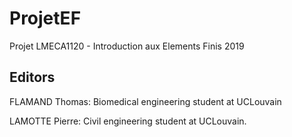 # ProjetEF
Projet LMECA1120 - Introduction aux Elements Finis 2019
## Editors
FLAMAND Thomas: Biomedical engineering student at UCLouvain

LAMOTTE Pierre: Civil engineering student at UCLouvain.
